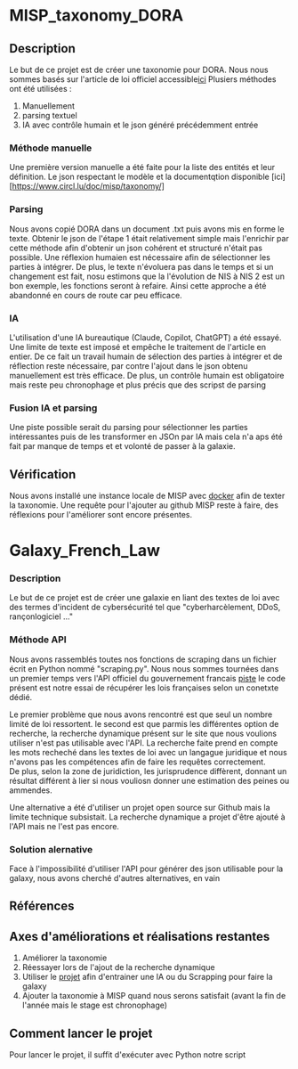 # MISP_taxonomy_DORA

## Description

Le but de ce projet est de créer une taxonomie pour DORA.
Nous nous sommes basés sur l'article de loi officiel accessible[ici](https://eur-lex.europa.eu/eli/reg/2022/2554/oj/eng)
Plusiers méthodes ont été utilisées :
1. Manuellement 
2. parsing textuel
3. IA avec contrôle humain et le json généré précédemment entrée
### Méthode manuelle
Une première version manuelle a été faite pour la liste des entités et leur définition.
Le json respectant le modèle et la documentqtion disponible [ici][https://www.circl.lu/doc/misp/taxonomy/]
### Parsing
Nous avons copié DORA dans un document .txt puis avons mis en forme le texte. Obtenir le json de l'étape 1 était relativement simple mais l'enrichir par cette méthode afin d'obtenir un json cohérent et structuré n'était pas possible. Une réflexion humaien est nécessaire afin de sélectionner les parties à intégrer. De plus, le texte n'évoluera pas dans le temps et si un changement est fait, nosu estimons que la l'évolution de NIS  à NIS 2 est un bon exemple, les fonctions seront à refaire. 
Ainsi cette approche a été abandonné en cours de route car peu efficace.
### IA
L'utilisation d'une IA bureautique (Claude, Copilot, ChatGPT) a été essayé. Une limite de texte est imposé  et empêche le traitement de l'article en entier.
De ce fait un travail humain de sélection des parties à intégrer et de réflection reste nécessaire, par contre l'ajout dans le json obtenu manuellement est très efficace. 
De plus, un contrôle humain est obligatoire mais reste peu chronophage et plus précis que des scripst de parsing
### Fusion IA et parsing
Une piste possible serait du parsing pour sélectionner les parties intéressantes puis de les transformer en JSOn par IA mais cela n'a aps été fait par manque de temps et et volonté de passer à la galaxie.
## Vérification 
Nous avons installé une instance locale de MISP  avec [docker](https://github.com/MISP/misp-docker) afin de texter la taxonomie.
Une requête pour l'ajouter au github MISP reste à faire, des réflexions pour l'améliorer sont encore présentes.

# Galaxy_French_Law

### Description

Le but de ce projet est de créer une galaxie en liant des textes de loi avec des termes d'incident de cybersécurité tel que "cyberharcèlement, DDoS, rançonlogiciel ..."  

### Méthode API
Nous avons rassemblés toutes nos fonctions de scraping dans un fichier écrit en Python nommé "scraping.py".
Nous nous sommes tournées dans un premier temps vers l'API officiel du gouvernement francais [piste](https://piste.gouv.fr/?view=home)
le code présent est notre essai de récupérer les lois françaises selon un conetxte dédié.

Le premier problème que nous avons rencontré est que seul un nombre limité de loi ressortent. 
le second est que parmis les différentes option de recherche, la recherche dynamique présent sur le site que nous voulions utiliser n'est pas utilisable avec l'API. La recherche faite prend en compte les mots recheché dans les textes de loi avec un langague juridique et nous n'avons pas les compétences afin de faire les requêtes correctement.  
De plus, selon la zone de juridiction, les jurisprudence diffèrent, donnant un résultat différent à lier si nous vouliosn donner une estimation des peines ou ammendes.

Une alternative a été d'utiliser un projet open source sur Github mais la limite technique subsistait.
La recherche dynamique a projet d'être ajouté à l'API mais ne l'est pas encore.

### Solution alernative
Face à l'impossibilité d'utiliser l'API pour générer des json utilisable pour la galaxy, nous avons cherché d'autres alternatives, en vain

## Références

## Axes d'améliorations et réalisations restantes
1. Améliorer la taxonomie
2. Réessayer lors de l'ajout de la recherche dynamique 
3. Utiliser le [projet](https://github.com/louisbrulenaudet/legalkit-pipeline) afin d'entrainer une IA ou du Scrapping pour faire la galaxy
4.  Ajouter la taxonomie à MISP quand nous serons satisfait (avant la fin de l'année mais le stage est chronophage) 

## Comment lancer le projet

Pour lancer le projet, il suffit d'exécuter avec Python notre script
